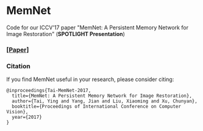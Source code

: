 
# MemNet
Code for our ICCV'17 paper "MemNet: A Persistent Memory Network for Image Restoration" (**SPOTLIGHT Presentation**)
### [[Paper]](http://cvlab.cse.msu.edu/pdfs/Image_Restoration%20using_Persistent_Memory_Network.pdf)


### Citation
If you find MemNet useful in your research, please consider citing:

	@inproceedings{Tai-MemNet-2017,
	  title={MemNet: A Persistent Memory Network for Image Restoration},
	  author={Tai, Ying and Yang, Jian and Liu, Xiaoming and Xu, Chunyan},
	  booktitle={Proceedings of International Conference on Computer Vision},
	  year={2017}
	}
